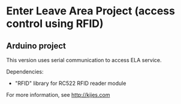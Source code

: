 Enter Leave Area Project (access control using RFID)
====================================================

Arduino project
---------------
This version uses serial communication to access ELA service.

Dependencies:
- "RFID" library for RC522 RFID reader module


For more information, see http://kijes.com
